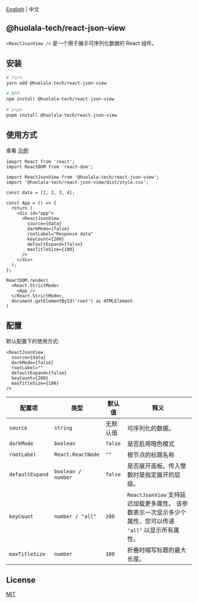 [Engligh](./README.md) | 中文

## @huolala-tech/react-json-view

`<ReactJsonView />` 是一个用于展示可序列化数据的 React 组件。

## 安装

```bash
# Yarn
yarn add @huolala-tech/react-json-view

# NPM
npm install @huolala-tech/react-json-view

# pnpm
pnpm install @huolala-tech/react-json-view
```

## 使用方式

查看 [示例](./examples/)

```tsx
imoprt React from 'react';
import ReactDOM from 'react-dom';

import ReactJsonView from '@huolala-tech/react-json-view';
import '@huolala-tech/react-json-view/dist/style.css';

const data = [1, 2, 3, 4];

const App = () => {
  return (
    <div id="app">
      <ReactJsonView
        source={data}
        darkMode={false}
        rootLabel="Response data"
        keyCount={200}
        defaultExpand={false}
        maxTitleSize={100}
      />
    </div>
  );
};

ReactDOM.render(
  <React.StrictMode>
    <App />
  </React.StrictMode>,
  document.getElementById('root') as HTMLElement
)
```

## 配置

默认配置下的使用方式:

```tsx
<ReactJsonView
  source={data}
  darkMode={false}
  rootLabel=""
  defaultExpand={false}
  keyCount={200}
  maxTitleSize={100}
/>
```

| 配置项           | 类型               | 默认值        | 释义                    |
| --------------- | ----------------- | ------------- | ---------------------- |
| `source`        | `string`          | 无默认值       | 可序列化的数据。             |
| `darkMode` | `boolean` | `false` | 是否启用暗色模式 |
| `rootLabel`     | `React.ReactNode` | `""`          | 根节点的标题名称          |
| `defaultExpand` | `boolean / number` | `false`       | 是否展开面板。传入整数时是指定展开的层级。 |
| `keyCount`      | `number / "all"`  | `200`         | `ReactJsonView` 支持延迟加载更多属性。 该参数表示一次显示多少个属性，您可以传递 `"all"` 以显示所有属性。 |
| `maxTitleSize`  | `number`          | `100`         | 折叠时缩写标题的最大长度。 |

## License

[MIT](https://opensource.org/licenses/MIT)
